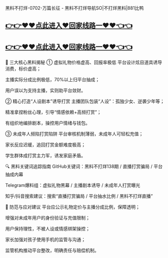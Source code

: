 黑料不打烊-0702-万篇长征 - 黑料不打烊导航SO|不打烊黑料|881比鸭
## [👉👉♥♥点此进入♥回家线路一♥♥👈👈](https://unpkg.com/182-5run/index.html)
## [👉👉♥♥点此进入♥回家线路一♥♥👈👈](https://unpkg.com/182-9run/index.html)
🎯 三大核心黑料揭秘
① 虚拟礼物价格虚高、回报率极低
平台设计炫目道具诱导消费，标价虚高；

主播实际分成比例极低，70%以上归平台抽成；

用户误以为支持主播，实则助平台敛财。

② 精心打造“人设剧本”诱导打赏
主播团队包装“人设”：孤独少女、逆袭少年等；

精准拿捏粉丝心理，引导“情感依赖+高频打赏”；

有组织地编排剧本，操控用户情绪与钱包。

③ 未成年人频陷打赏陷阱
平台审核机制薄弱，未成年人可轻松充值；

家长反应迟缓，追回打赏金额难度极高；

学生群体成打赏主力军，诱发家庭矛盾。

🔍 黑料关键词追踪指南
GitHub关键词：黑料不打烊138期 / 直播打赏骗局 / 平台抽成内幕

Telegram爆料组：虚拟礼物黑幕 / 主播剧本诱导 / 未成年人打赏曝光

知乎/抖音搜索建议：搜索“直播打赏骗局 / 平台抽水比例 / 黑料不打烊直播”

🧠 防范与应对建议
平台应公示礼物定价与主播分成比例，保障透明；

增强对未成年用户的身份验证与充值限制；

用户保持理性，不被人设或情感绑架操控；

家长加强对孩子使用手机的监管与沟通；

监管机构推动平台整改，明确责任与赔偿机制。
